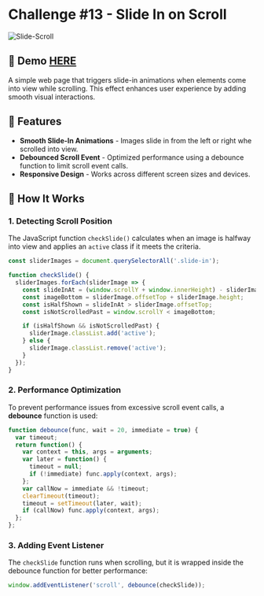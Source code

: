 # Challenge #13 - Slide In on Scroll
![Slide-Scroll](https://github.com/user-attachments/assets/310a62df-9eb1-4f71-a875-327a586c0062)

## 📸 Demo [HERE](https://hmothershed.github.io/JavaScript30/13-Slide-Scroll/)
A simple web page that triggers slide-in animations when elements come into view while scrolling. This effect enhances user experience by adding smooth visual interactions.

## 🚀 Features
- **Smooth Slide-In Animations** - Images slide in from the left or right whe scrolled into view.
- **Debounced Scroll Event** - Optimized performance using a debounce function to limit scroll event calls.
- **Responsive Design** - Works across different screen sizes and devices.

## 🔧 How It Works
### 1. Detecting Scroll Position
The JavaScript function `checkSlide()` calculates when an image is halfway into view and applies an `active` class if it meets the criteria.
```js
const sliderImages = document.querySelectorAll('.slide-in');

function checkSlide() {
  sliderImages.forEach(sliderImage => {
    const slideInAt = (window.scrollY + window.innerHeight) - sliderImage.height / 2;
    const imageBottom = sliderImage.offsetTop + sliderImage.height;
    const isHalfShown = slideInAt > sliderImage.offsetTop;
    const isNotScrolledPast = window.scrollY < imageBottom;

    if (isHalfShown && isNotScrolledPast) {
      sliderImage.classList.add('active');
    } else {
      sliderImage.classList.remove('active');
    }
  });
}
```

### 2. Performance Optimization
To prevent performance issues from excessive scroll event calls, a **debounce** function is used:
```js
function debounce(func, wait = 20, immediate = true) {
  var timeout;
  return function() {
    var context = this, args = arguments;
    var later = function() {
      timeout = null;
      if (!immediate) func.apply(context, args);
    };
    var callNow = immediate && !timeout;
    clearTimeout(timeout);
    timeout = setTimeout(later, wait);
    if (callNow) func.apply(context, args);
  };
};
```

### 3. Adding Event Listener
The `checkSlide` function runs when scrolling, but it is wrapped inside the debounce function for better performance:
```js
window.addEventListener('scroll', debounce(checkSlide));
```

